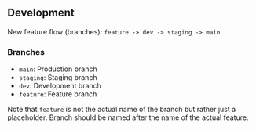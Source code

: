 ## Development

New feature flow (branches): `feature -> dev -> staging -> main`

### Branches

- `main`: Production branch
- `staging`: Staging branch
- `dev`: Development branch
- `feature`: Feature branch

Note that `feature` is not the actual name of the branch but rather just a placeholder. Branch should be named after the name of the actual feature.
